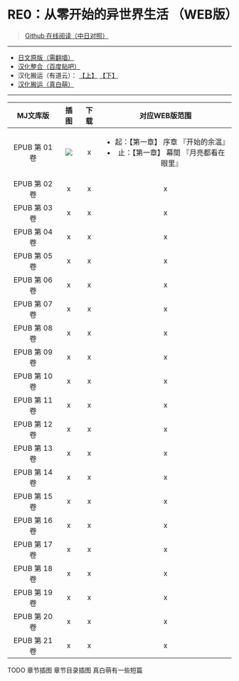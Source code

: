 # RE0：从零开始的异世界生活 （WEB版）

> [Github 在线阅读（中日对照）](https://lyy289065406.github.io/re0-web)

------

- [日文原版（需翻墙）](http://ncode.syosetu.com/n2267be/)
- [汉化整合（百度贴吧）](https://tieba.baidu.com/p/4974060711?red_tag=0820409600)
- 汉化搬运（有道云）： [【上】](https://note.youdao.com/ynoteshare1/index.html?id=8a308a38db5ff96ec6e69d5807a917ba) [【下】](https://note.youdao.com/ynoteshare1/index.html?id=c79c8f8e467ac554d292d62a43dc8bf6&type=note#/&sfc=qqfriend)
- [汉化搬运（真白萌）](https://masiro.moe/forum.php?mod=forumdisplay&fid=251)

------

| MJ文库版 | 插图 | 下载 | 对应WEB版范围 |
|:-----:|:-----:|:-----:|:-----:|
| EPUB 第 01 卷 | ![](https://github.com/lyy289065406/re0-web/blob/master/gitbook/res/img/article/chapter010/00.jpg) | x | <ul><li>起：【第一章】 序章 『开始的余温』</li><li>止：【第一章】 幕間 『月亮都看在眼里』</li></ul> |
| EPUB 第 02 卷 | x | x | x |
| EPUB 第 03 卷 | x | x | x |
| EPUB 第 04 卷 | x | x | x |
| EPUB 第 05 卷 | x | x | x |
| EPUB 第 06 卷 | x | x | x |
| EPUB 第 07 卷 | x | x | x |
| EPUB 第 08 卷 | x | x | x |
| EPUB 第 09 卷 | x | x | x |
| EPUB 第 10 卷 | x | x | x |
| EPUB 第 11 卷 | x | x | x |
| EPUB 第 12 卷 | x | x | x |
| EPUB 第 13 卷 | x | x | x |
| EPUB 第 14 卷 | x | x | x |
| EPUB 第 15 卷 | x | x | x |
| EPUB 第 16 卷 | x | x | x |
| EPUB 第 17 卷 | x | x | x |
| EPUB 第 18 卷 | x | x | x |
| EPUB 第 19 卷 | x | x | x |
| EPUB 第 20 卷 | x | x | x |
| EPUB 第 21 卷 | x | x | x |

TODO 章节插图 章节目录插图  真白萌有一些短篇

